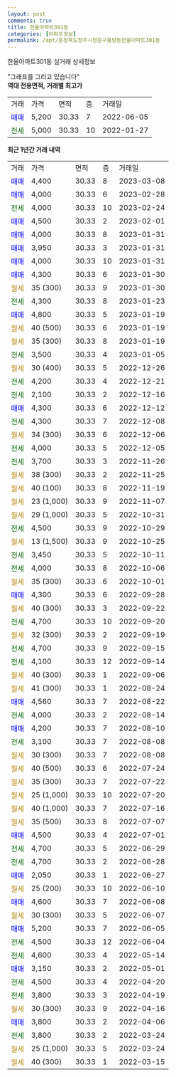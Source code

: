 ```yaml
---
layout: post
comments: true
title: 한울아파트301동
categories: [아파트정보]
permalink: /apt/충청북도청주시청원구율량동한울아파트301동
---
```


한울아파트301동 실거래 상세정보

<script type="text/javascript">
  google.charts.load('current', {'packages':['line', 'corechart']});
  google.charts.setOnLoadCallback(drawChart);

  function drawChart() {
    var data = new google.visualization.DataTable();
    data.addColumn('date', '거래일');
    data.addColumn('number', "매매");
    data.addColumn('number', "전세");
    data.addColumn('number', "전매");

    data.addRows([[new Date(Date.parse("2023-03-08")), 4400, null, null], [new Date(Date.parse("2023-02-28")), 4000, null, null], [new Date(Date.parse("2023-02-24")), null, 4000, null], [new Date(Date.parse("2023-02-01")), 4500, null, null], [new Date(Date.parse("2023-01-31")), 4000, null, null], [new Date(Date.parse("2023-01-31")), 3950, null, null], [new Date(Date.parse("2023-01-31")), 4000, null, null], [new Date(Date.parse("2023-01-30")), 4300, null, null], [new Date(Date.parse("2023-01-30")), null, null, null], [new Date(Date.parse("2023-01-23")), null, 4300, null], [new Date(Date.parse("2023-01-19")), 4800, null, null], [new Date(Date.parse("2023-01-19")), null, null, null], [new Date(Date.parse("2023-01-19")), null, null, null], [new Date(Date.parse("2023-01-05")), null, 3500, null], [new Date(Date.parse("2022-12-26")), null, null, null], [new Date(Date.parse("2022-12-21")), null, 4200, null], [new Date(Date.parse("2022-12-16")), null, 2100, null], [new Date(Date.parse("2022-12-12")), 4300, null, null], [new Date(Date.parse("2022-12-08")), null, 4300, null], [new Date(Date.parse("2022-12-06")), null, null, null], [new Date(Date.parse("2022-12-05")), null, 4000, null], [new Date(Date.parse("2022-11-26")), null, 3700, null], [new Date(Date.parse("2022-11-25")), null, null, null], [new Date(Date.parse("2022-11-19")), null, null, null], [new Date(Date.parse("2022-11-07")), null, null, null], [new Date(Date.parse("2022-10-31")), null, null, null], [new Date(Date.parse("2022-10-29")), null, 4500, null], [new Date(Date.parse("2022-10-25")), null, null, null], [new Date(Date.parse("2022-10-11")), null, 3450, null], [new Date(Date.parse("2022-10-06")), null, 4000, null], [new Date(Date.parse("2022-10-01")), null, null, null], [new Date(Date.parse("2022-09-28")), 4300, null, null], [new Date(Date.parse("2022-09-22")), null, null, null], [new Date(Date.parse("2022-09-20")), null, 4700, null], [new Date(Date.parse("2022-09-19")), null, null, null], [new Date(Date.parse("2022-09-15")), null, 4700, null], [new Date(Date.parse("2022-09-14")), null, 4100, null], [new Date(Date.parse("2022-09-06")), null, null, null], [new Date(Date.parse("2022-08-24")), null, null, null], [new Date(Date.parse("2022-08-22")), 4560, null, null], [new Date(Date.parse("2022-08-14")), null, 4000, null], [new Date(Date.parse("2022-08-10")), 4200, null, null], [new Date(Date.parse("2022-08-08")), null, 3100, null], [new Date(Date.parse("2022-08-08")), null, null, null], [new Date(Date.parse("2022-07-24")), null, null, null], [new Date(Date.parse("2022-07-22")), null, null, null], [new Date(Date.parse("2022-07-20")), null, null, null], [new Date(Date.parse("2022-07-16")), null, null, null], [new Date(Date.parse("2022-07-07")), null, null, null], [new Date(Date.parse("2022-07-01")), 4500, null, null], [new Date(Date.parse("2022-06-29")), null, 4700, null], [new Date(Date.parse("2022-06-28")), null, 4700, null], [new Date(Date.parse("2022-06-27")), 2050, null, null], [new Date(Date.parse("2022-06-10")), null, null, null], [new Date(Date.parse("2022-06-08")), 4600, null, null], [new Date(Date.parse("2022-06-07")), null, null, null], [new Date(Date.parse("2022-06-05")), 5200, null, null], [new Date(Date.parse("2022-06-04")), null, 4500, null], [new Date(Date.parse("2022-05-14")), null, 4600, null], [new Date(Date.parse("2022-05-01")), 3150, null, null], [new Date(Date.parse("2022-04-20")), null, 4500, null], [new Date(Date.parse("2022-04-19")), null, 3800, null], [new Date(Date.parse("2022-04-16")), null, null, null], [new Date(Date.parse("2022-04-06")), 3800, null, null], [new Date(Date.parse("2022-03-24")), null, 3800, null], [new Date(Date.parse("2022-03-24")), null, null, null], [new Date(Date.parse("2022-03-15")), null, null, null]]);

    var options = {
      hAxis: {
        format: 'yyyy/MM/dd'
      },    
      lineWidth: 0,
      pointsVisible: true,    
      title: '최근 1년간 유형별 실거래가 분포',
      legend: { position: 'bottom' }
    };

    var formatter = new google.visualization.NumberFormat({pattern:'###,###'} );
    formatter.format(data, 1);
    formatter.format(data, 2);
    
    setTimeout(function() {
        var chart = new google.visualization.LineChart(document.getElementById('columnchart_material'));
        chart.draw(data, (options));
        document.getElementById('loading').style.display = 'none';
    }, 200);
  }
</script>


<div id="loading" style="z-index:20; display: block; margin-left: 0px">"그래프를 그리고 있습니다"</div>
<div id="columnchart_material" style="width: 95%; margin-left: 0px; display: block"></div>
<!-- contents start -->
<b>역대 전용면적, 거래별 최고가</b>
<table class="sortable">
    <tr>
      <td>거래</td>
      <td>가격</td>
      <td>면적</td>
      <td>층</td>
      <td>거래일</td>
    </tr>
        <tr>
          <td><a style="color: blue">매매</a></td>
          <td>5,200</td>
          <td>30.33</td>
          <td>7</td>
          <td>2022-06-05</td>
        </tr>        
        <tr>
              <td><a style="color: darkgreen">전세</a></td>
              <td>5,000</td>
              <td>30.33</td>
              <td>10</td>
              <td>2022-01-27</td>
            </tr>        
    
</table>

<b>최근 1년간 거래 내역</b>

<table class="sortable">
    <tr>
      <td>거래</td>
      <td>가격</td>
      <td>면적</td>
      <td>층</td>
      <td>거래일</td>
    </tr>
    <tr>
      <td><a style="color: blue">매매</a></td>
      <td>4,400</td>
      <td>30.33</td>
      <td>8</td>
      <td>2023-03-08</td>
    </tr>          <tr>
      <td><a style="color: blue">매매</a></td>
      <td>4,000</td>
      <td>30.33</td>
      <td>6</td>
      <td>2023-02-28</td>
    </tr>          <tr>
      <td><a style="color: darkgreen">전세</a></td>
      <td>4,000</td>
      <td>30.33</td>
      <td>10</td>
      <td>2023-02-24</td>
    </tr>          <tr>
      <td><a style="color: blue">매매</a></td>
      <td>4,500</td>
      <td>30.33</td>
      <td>2</td>
      <td>2023-02-01</td>
    </tr>          <tr>
      <td><a style="color: blue">매매</a></td>
      <td>4,000</td>
      <td>30.33</td>
      <td>8</td>
      <td>2023-01-31</td>
    </tr>          <tr>
      <td><a style="color: blue">매매</a></td>
      <td>3,950</td>
      <td>30.33</td>
      <td>3</td>
      <td>2023-01-31</td>
    </tr>          <tr>
      <td><a style="color: blue">매매</a></td>
      <td>4,000</td>
      <td>30.33</td>
      <td>10</td>
      <td>2023-01-31</td>
    </tr>          <tr>
      <td><a style="color: blue">매매</a></td>
      <td>4,300</td>
      <td>30.33</td>
      <td>6</td>
      <td>2023-01-30</td>
    </tr>          <tr>
      <td><a style="color: darkgoldenrod">월세</a></td>
      <td>35 (300)</td>
      <td>30.33</td>
      <td>9</td>
      <td>2023-01-30</td>
    </tr>          <tr>
      <td><a style="color: darkgreen">전세</a></td>
      <td>4,300</td>
      <td>30.33</td>
      <td>8</td>
      <td>2023-01-23</td>
    </tr>          <tr>
      <td><a style="color: blue">매매</a></td>
      <td>4,800</td>
      <td>30.33</td>
      <td>5</td>
      <td>2023-01-19</td>
    </tr>          <tr>
      <td><a style="color: darkgoldenrod">월세</a></td>
      <td>40 (500)</td>
      <td>30.33</td>
      <td>6</td>
      <td>2023-01-19</td>
    </tr>          <tr>
      <td><a style="color: darkgoldenrod">월세</a></td>
      <td>35 (300)</td>
      <td>30.33</td>
      <td>8</td>
      <td>2023-01-19</td>
    </tr>          <tr>
      <td><a style="color: darkgreen">전세</a></td>
      <td>3,500</td>
      <td>30.33</td>
      <td>4</td>
      <td>2023-01-05</td>
    </tr>          <tr>
      <td><a style="color: darkgoldenrod">월세</a></td>
      <td>30 (400)</td>
      <td>30.33</td>
      <td>5</td>
      <td>2022-12-26</td>
    </tr>          <tr>
      <td><a style="color: darkgreen">전세</a></td>
      <td>4,200</td>
      <td>30.33</td>
      <td>4</td>
      <td>2022-12-21</td>
    </tr>          <tr>
      <td><a style="color: darkgreen">전세</a></td>
      <td>2,100</td>
      <td>30.33</td>
      <td>2</td>
      <td>2022-12-16</td>
    </tr>          <tr>
      <td><a style="color: blue">매매</a></td>
      <td>4,300</td>
      <td>30.33</td>
      <td>6</td>
      <td>2022-12-12</td>
    </tr>          <tr>
      <td><a style="color: darkgreen">전세</a></td>
      <td>4,300</td>
      <td>30.33</td>
      <td>7</td>
      <td>2022-12-08</td>
    </tr>          <tr>
      <td><a style="color: darkgoldenrod">월세</a></td>
      <td>34 (300)</td>
      <td>30.33</td>
      <td>6</td>
      <td>2022-12-06</td>
    </tr>          <tr>
      <td><a style="color: darkgreen">전세</a></td>
      <td>4,000</td>
      <td>30.33</td>
      <td>5</td>
      <td>2022-12-05</td>
    </tr>          <tr>
      <td><a style="color: darkgreen">전세</a></td>
      <td>3,700</td>
      <td>30.33</td>
      <td>3</td>
      <td>2022-11-26</td>
    </tr>          <tr>
      <td><a style="color: darkgoldenrod">월세</a></td>
      <td>38 (300)</td>
      <td>30.33</td>
      <td>2</td>
      <td>2022-11-25</td>
    </tr>          <tr>
      <td><a style="color: darkgoldenrod">월세</a></td>
      <td>40 (100)</td>
      <td>30.33</td>
      <td>8</td>
      <td>2022-11-19</td>
    </tr>          <tr>
      <td><a style="color: darkgoldenrod">월세</a></td>
      <td>23 (1,000)</td>
      <td>30.33</td>
      <td>9</td>
      <td>2022-11-07</td>
    </tr>          <tr>
      <td><a style="color: darkgoldenrod">월세</a></td>
      <td>29 (1,000)</td>
      <td>30.33</td>
      <td>5</td>
      <td>2022-10-31</td>
    </tr>          <tr>
      <td><a style="color: darkgreen">전세</a></td>
      <td>4,500</td>
      <td>30.33</td>
      <td>9</td>
      <td>2022-10-29</td>
    </tr>          <tr>
      <td><a style="color: darkgoldenrod">월세</a></td>
      <td>13 (1,500)</td>
      <td>30.33</td>
      <td>9</td>
      <td>2022-10-25</td>
    </tr>          <tr>
      <td><a style="color: darkgreen">전세</a></td>
      <td>3,450</td>
      <td>30.33</td>
      <td>5</td>
      <td>2022-10-11</td>
    </tr>          <tr>
      <td><a style="color: darkgreen">전세</a></td>
      <td>4,000</td>
      <td>30.33</td>
      <td>8</td>
      <td>2022-10-06</td>
    </tr>          <tr>
      <td><a style="color: darkgoldenrod">월세</a></td>
      <td>35 (300)</td>
      <td>30.33</td>
      <td>6</td>
      <td>2022-10-01</td>
    </tr>          <tr>
      <td><a style="color: blue">매매</a></td>
      <td>4,300</td>
      <td>30.33</td>
      <td>6</td>
      <td>2022-09-28</td>
    </tr>          <tr>
      <td><a style="color: darkgoldenrod">월세</a></td>
      <td>40 (300)</td>
      <td>30.33</td>
      <td>3</td>
      <td>2022-09-22</td>
    </tr>          <tr>
      <td><a style="color: darkgreen">전세</a></td>
      <td>4,700</td>
      <td>30.33</td>
      <td>10</td>
      <td>2022-09-20</td>
    </tr>          <tr>
      <td><a style="color: darkgoldenrod">월세</a></td>
      <td>32 (300)</td>
      <td>30.33</td>
      <td>2</td>
      <td>2022-09-19</td>
    </tr>          <tr>
      <td><a style="color: darkgreen">전세</a></td>
      <td>4,700</td>
      <td>30.33</td>
      <td>9</td>
      <td>2022-09-15</td>
    </tr>          <tr>
      <td><a style="color: darkgreen">전세</a></td>
      <td>4,100</td>
      <td>30.33</td>
      <td>12</td>
      <td>2022-09-14</td>
    </tr>          <tr>
      <td><a style="color: darkgoldenrod">월세</a></td>
      <td>40 (300)</td>
      <td>30.33</td>
      <td>1</td>
      <td>2022-09-06</td>
    </tr>          <tr>
      <td><a style="color: darkgoldenrod">월세</a></td>
      <td>41 (300)</td>
      <td>30.33</td>
      <td>1</td>
      <td>2022-08-24</td>
    </tr>          <tr>
      <td><a style="color: blue">매매</a></td>
      <td>4,560</td>
      <td>30.33</td>
      <td>7</td>
      <td>2022-08-22</td>
    </tr>          <tr>
      <td><a style="color: darkgreen">전세</a></td>
      <td>4,000</td>
      <td>30.33</td>
      <td>2</td>
      <td>2022-08-14</td>
    </tr>          <tr>
      <td><a style="color: blue">매매</a></td>
      <td>4,200</td>
      <td>30.33</td>
      <td>7</td>
      <td>2022-08-10</td>
    </tr>          <tr>
      <td><a style="color: darkgreen">전세</a></td>
      <td>3,100</td>
      <td>30.33</td>
      <td>7</td>
      <td>2022-08-08</td>
    </tr>          <tr>
      <td><a style="color: darkgoldenrod">월세</a></td>
      <td>30 (300)</td>
      <td>30.33</td>
      <td>7</td>
      <td>2022-08-08</td>
    </tr>          <tr>
      <td><a style="color: darkgoldenrod">월세</a></td>
      <td>40 (500)</td>
      <td>30.33</td>
      <td>6</td>
      <td>2022-07-24</td>
    </tr>          <tr>
      <td><a style="color: darkgoldenrod">월세</a></td>
      <td>35 (300)</td>
      <td>30.33</td>
      <td>7</td>
      <td>2022-07-22</td>
    </tr>          <tr>
      <td><a style="color: darkgoldenrod">월세</a></td>
      <td>25 (1,000)</td>
      <td>30.33</td>
      <td>10</td>
      <td>2022-07-20</td>
    </tr>          <tr>
      <td><a style="color: darkgoldenrod">월세</a></td>
      <td>40 (1,000)</td>
      <td>30.33</td>
      <td>7</td>
      <td>2022-07-16</td>
    </tr>          <tr>
      <td><a style="color: darkgoldenrod">월세</a></td>
      <td>35 (500)</td>
      <td>30.33</td>
      <td>8</td>
      <td>2022-07-07</td>
    </tr>          <tr>
      <td><a style="color: blue">매매</a></td>
      <td>4,500</td>
      <td>30.33</td>
      <td>4</td>
      <td>2022-07-01</td>
    </tr>          <tr>
      <td><a style="color: darkgreen">전세</a></td>
      <td>4,700</td>
      <td>30.33</td>
      <td>5</td>
      <td>2022-06-29</td>
    </tr>          <tr>
      <td><a style="color: darkgreen">전세</a></td>
      <td>4,700</td>
      <td>30.33</td>
      <td>2</td>
      <td>2022-06-28</td>
    </tr>          <tr>
      <td><a style="color: blue">매매</a></td>
      <td>2,050</td>
      <td>30.33</td>
      <td>1</td>
      <td>2022-06-27</td>
    </tr>          <tr>
      <td><a style="color: darkgoldenrod">월세</a></td>
      <td>25 (200)</td>
      <td>30.33</td>
      <td>10</td>
      <td>2022-06-10</td>
    </tr>          <tr>
      <td><a style="color: blue">매매</a></td>
      <td>4,600</td>
      <td>30.33</td>
      <td>7</td>
      <td>2022-06-08</td>
    </tr>          <tr>
      <td><a style="color: darkgoldenrod">월세</a></td>
      <td>30 (300)</td>
      <td>30.33</td>
      <td>5</td>
      <td>2022-06-07</td>
    </tr>          <tr>
      <td><a style="color: blue">매매</a></td>
      <td>5,200</td>
      <td>30.33</td>
      <td>7</td>
      <td>2022-06-05</td>
    </tr>          <tr>
      <td><a style="color: darkgreen">전세</a></td>
      <td>4,500</td>
      <td>30.33</td>
      <td>12</td>
      <td>2022-06-04</td>
    </tr>          <tr>
      <td><a style="color: darkgreen">전세</a></td>
      <td>4,600</td>
      <td>30.33</td>
      <td>4</td>
      <td>2022-05-14</td>
    </tr>          <tr>
      <td><a style="color: blue">매매</a></td>
      <td>3,150</td>
      <td>30.33</td>
      <td>2</td>
      <td>2022-05-01</td>
    </tr>          <tr>
      <td><a style="color: darkgreen">전세</a></td>
      <td>4,500</td>
      <td>30.33</td>
      <td>4</td>
      <td>2022-04-20</td>
    </tr>          <tr>
      <td><a style="color: darkgreen">전세</a></td>
      <td>3,800</td>
      <td>30.33</td>
      <td>3</td>
      <td>2022-04-19</td>
    </tr>          <tr>
      <td><a style="color: darkgoldenrod">월세</a></td>
      <td>30 (300)</td>
      <td>30.33</td>
      <td>9</td>
      <td>2022-04-16</td>
    </tr>          <tr>
      <td><a style="color: blue">매매</a></td>
      <td>3,800</td>
      <td>30.33</td>
      <td>2</td>
      <td>2022-04-06</td>
    </tr>          <tr>
      <td><a style="color: darkgreen">전세</a></td>
      <td>3,800</td>
      <td>30.33</td>
      <td>2</td>
      <td>2022-03-24</td>
    </tr>          <tr>
      <td><a style="color: darkgoldenrod">월세</a></td>
      <td>25 (1,000)</td>
      <td>30.33</td>
      <td>5</td>
      <td>2022-03-24</td>
    </tr>          <tr>
      <td><a style="color: darkgoldenrod">월세</a></td>
      <td>40 (300)</td>
      <td>30.33</td>
      <td>1</td>
      <td>2022-03-15</td>
    </tr>      </table>
<!-- contents end -->    


